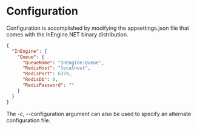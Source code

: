 # Configuration 

Configuration is accomplished by modifying the appsettings.json file that comes with the InEngine.NET binary distribution.


```json
{
  "InEngine": {
    "Queue": {
      "QueueName": "InEngine:Queue",
      "RedisHost": "localhost",
      "RedisPort": 6379,
      "RedisDb": 0,
      "RedisPassword": ""
    }
  }
}
```

The -c, --configuration argument can also be used to specify an alternate configuration file.





